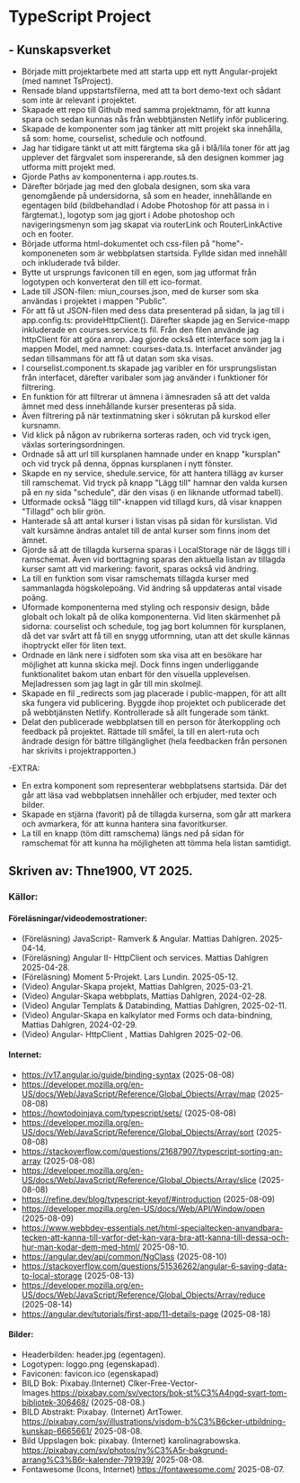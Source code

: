 # TypeScript Project
## - Kunskapsverket

- Började mitt projektarbete med att starta upp ett nytt Angular-projekt (med namnet TsProject).
- Rensade bland uppstartsfilerna, med att ta bort demo-text och sådant som inte är relevant i projektet.
- Skapade ett repo till Github med samma projektnamn, för att kunna spara och sedan kunnas nås från webbtjänsten Netlify inför publicering. 
- Skapade de komponenter som jag tänker att mitt projekt ska innehålla, så som: home, courselist, schedule och notfound.
- Jag har tidigare tänkt ut att mitt färgtema ska gå i blå/lila toner för att jag upplever det färgvalet som inspererande, så den designen kommer jag utforma mitt projekt med. 
- Gjorde Paths av komponenterna i app.routes.ts.
- Därefter började jag med den globala designen, som ska vara genomgående på undersidorna, så som en header, innehållande en egentagen bild (bildbehandlad i Adobe Photoshop för att passa in i färgtemat.), logotyp som jag gjort i Adobe photoshop och navigeringsmenyn som jag skapat via routerLink och RouterLinkActive och en footer. 
- Började utforma html-dokumentet och css-filen på "home"-komponeneten som är webbplatsen startsida. Fyllde sidan med innehåll och inkluderade två bilder. 
- Bytte ut ursprungs faviconen till en egen, som jag utformat från logotypen och konverterat den till ett ico-format.
- Lade till JSON-filen: miun_courses.json, med de kurser som ska användas i projektet i mappen "Public". 
- För att få ut JSON-filen med dess data presenterad på sidan, la jag till i app.config.ts: provideHttpClient(). Därefter skapde jag en Service-mapp inkluderade en courses.service.ts fil. Från den filen använde jag httpClient för att göra anrop. Jag gjorde också ett interface som jag la i mappen Model, med namnet: courses-data.ts. Interfacet använder jag sedan tillsammans för att få ut datan som ska visas. 
- I courselist.component.ts skapade jag varibler en för ursprungslistan från interfacet, därefter varibaler som jag använder i funktioner för filtrering. 
- En funktion för att filtrerar ut ämnena i ämnesraden så att det valda ämnet med dess innehållande kurser presenteras på sida. 
- Även filtrering på när textinmatning sker i sökrutan på kurskod eller kursnamn. 
- Vid klick på någon av rubrikerna sorteras raden, och vid tryck igen, växlas sorteringsordningen.
- Ordnade så att url till kursplanen hamnade under en knapp "kursplan" och vid tryck på denna, öppnas kursplanen i nytt fönster. 
- Skapde en ny service, shedule.service, för att hantera tillägg av kurser till ramschemat. Vid tryck på knapp "Lägg till" hamnar den valda kursen på en ny sida "schedule", där den visas (i en liknande utformad tabell).
- Utformade också "lägg till"-knappen vid tillagd kurs, då visar knappen "Tillagd" och blir grön. 
- Hanterade så att antal kurser i listan visas på sidan för kurslistan. Vid valt kursämne ändras antalet till de antal kurser som finns inom det ämnet. 
- Gjorde så att de tillagda kurserna sparas i LocalStorage när de läggs till i ramschemat. Även vid borttagning sparas den aktuella listan av tillagda kurser samt att vid markering: favorit, sparas också vid ändring. 
- La till en funktion som visar ramschemats tillagda kurser med sammanlagda högskolepoäng. Vid ändring så uppdateras antal visade poäng. 
- Uformade komponenterna med styling och responsiv design, både globalt och lokalt på de olika komponenterna. Vid liten skärmenhet på sidorna: courselist och schedule, tog jag bort kolumnen för kursplanen, då det var svårt att få till en snygg utformning, utan att det skulle kännas ihoptryckt eller för liten text.
- Ordnade en länk nere i sidfoten som ska visa att en besökare har möjlighet att kunna skicka mejl. Dock finns ingen underliggande funktionalitet bakom utan enbart för den visuella upplevelsen. Mejladressen som jag lagt in går till min skolmejl.
- Skapade en fil _redirects som jag placerade i public-mappen, för att allt ska fungera vid publicering. Byggde ihop projektet och publicerade det på webbtjänsten Netlify. Kontrollerade så allt fungerade som tänkt.  
- Delat den publicerade webbplatsen till en person för återkoppling och feedback på projektet. Rättade till småfel, la till en alert-ruta och ändrade design för bättre tillgänglighet (hela feedbacken från personen har skrivits i projektrapporten.) 

-EXTRA: 
- En extra komponent som representerar webbplatsens startsida. Där det går att läsa vad webbplatsen innehåller och erbjuder, med texter och bilder. 
- Skapade en stjärna (favorit) på de tillagda kurserna, som går att markera och avmarkera, för att kunna hantera sina favoritkurser. 
- La till en knapp (töm ditt ramschema) längs ned på sidan för ramschemat för att kunna ha möjligheten att tömma hela listan samtidigt.
 

## Skriven av: Thne1900, VT 2025.

### Källor:
#### Föreläsningar/videodemostrationer:
- (Föreläsning) JavaScript- Ramverk & Angular. Mattias Dahlgren. 2025-04-14.
- (Föreläsning) Angular II- HttpClient och services. Mattias Dahlgren 2025-04-28.
- (Föreläsning) Moment 5-Projekt. Lars Lundin. 2025-05-12.
- (Video) Angular-Skapa projekt, Mattias Dahlgren, 2025-03-21.
- (Video) Angular-Skapa webbplats, Mattias Dahlgren, 2024-02-28.
- (Video) Angular Templats & Databinding, Mattias Dahlgren, 2025-02-11.
- (Video) Angular-Skapa en kalkylator med Forms och data-bindning, Mattias Dahlgren, 2024-02-29.
- (Video) Angular- HttpClient , Mattias Dahlgren 2025-02-06.

#### Internet:
- https://v17.angular.io/guide/binding-syntax (2025-08-08)
- https://developer.mozilla.org/en-US/docs/Web/JavaScript/Reference/Global_Objects/Array/map (2025-08-08)
- https://howtodoinjava.com/typescript/sets/ (2025-08-08) 
- https://developer.mozilla.org/en-US/docs/Web/JavaScript/Reference/Global_Objects/Array/sort (2025-08-08)
- https://stackoverflow.com/questions/21687907/typescript-sorting-an-array (2025-08-08)
- https://developer.mozilla.org/en-US/docs/Web/JavaScript/Reference/Global_Objects/Array/slice (2025-08-08)
- https://refine.dev/blog/typescript-keyof/#introduction (2025-08-09)
- https://developer.mozilla.org/en-US/docs/Web/API/Window/open (2025-08-09)
- https://www.webbdev-essentials.net/html-specialtecken-anvandbara-tecken-att-kanna-till-varfor-det-kan-vara-bra-att-kanna-till-dessa-och-hur-man-kodar-dem-med-html/ 2025-08-10.
- https://angular.dev/api/common/NgClass (2025-08-10)
- https://stackoverflow.com/questions/51536262/angular-6-saving-data-to-local-storage (2025-08-13)
- https://developer.mozilla.org/en-US/docs/Web/JavaScript/Reference/Global_Objects/Array/reduce (2025-08-14)
- https://angular.dev/tutorials/first-app/11-details-page (2025-08-18)

#### Bilder:
- Headerbilden: header.jpg (egentagen).
- Logotypen: loggo.png (egenskapad).
- Faviconen: favicon.ico (egenskapad)
- BILD Bok: Pixabay.(Internet) Clker-Free-Vector-Images.https://pixabay.com/sv/vectors/bok-st%C3%A4ngd-svart-tom-bibliotek-306468/ (2025-08-08.)
- BILD Abstrakt: Pixabay. (Internet) ArtTower. https://pixabay.com/sv/illustrations/visdom-b%C3%B6cker-utbildning-kunskap-6665661/ 2025-08-08.
- Bild Uppslagen bok: pixabay. (Internet) karolinagrabowska. https://pixabay.com/sv/photos/ny%C3%A5r-bakgrund-arrang%C3%B6r-kalender-791939/ 2025-08-08.
- Fontawesome (Icons, Internet) https://fontawesome.com/ 2025-08-07.


